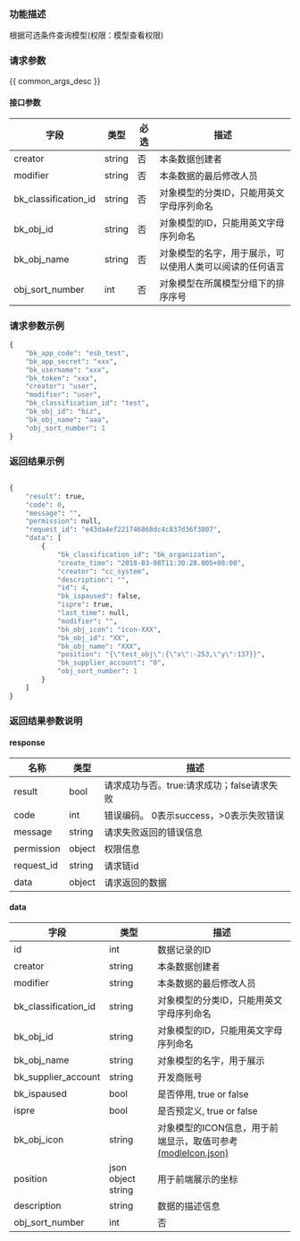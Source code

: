 ### 功能描述

根据可选条件查询模型(权限：模型查看权限)

### 请求参数

{{ common_args_desc }}

#### 接口参数

| 字段                 |  类型      | 必选   |  描述                                                    |
|----------------------|------------|--------|----------------------------------------------------------|
| creator              | string     | 否     | 本条数据创建者                                           |
| modifier             | string     | 否     | 本条数据的最后修改人员                                   |
| bk_classification_id | string     | 否     | 对象模型的分类ID，只能用英文字母序列命名                 |
| bk_obj_id            | string     | 否     | 对象模型的ID，只能用英文字母序列命名                     |
| bk_obj_name          | string     | 否     | 对象模型的名字，用于展示，可以使用人类可以阅读的任何语言 |
| obj_sort_number      | int    | 否     | 对象模型在所属模型分组下的排序序号           |

### 请求参数示例

```python
{
    "bk_app_code": "esb_test",
    "bk_app_secret": "xxx",
    "bk_username": "xxx",
    "bk_token": "xxx",
    "creator": "user",
    "modifier": "user",
    "bk_classification_id": "test",
    "bk_obj_id": "biz",
    "bk_obj_name": "aaa",
    "obj_sort_number": 1
}
```

### 返回结果示例

```python

{
    "result": true,
    "code": 0,
    "message": "",
    "permission": null,
    "request_id": "e43da4ef221746868dc4c837d36f3807",
    "data": [
        {
            "bk_classification_id": "bk_organization",
            "create_time": "2018-03-08T11:30:28.005+08:00",
            "creator": "cc_system",
            "description": "",
            "id": 4,
            "bk_ispaused": false,
            "ispre": true,
            "last_time": null,
            "modifier": "",
            "bk_obj_icon": "icon-XXX",
            "bk_obj_id": "XX",
            "bk_obj_name": "XXX",
            "position": "{\"test_obj\":{\"x\":-253,\"y\":137}}",
            "bk_supplier_account": "0",
            "obj_sort_number": 1
        }
    ]
}
```

### 返回结果参数说明
#### response

| 名称    | 类型   | 描述                                       |
| ------- | ------ | ------------------------------------------ |
| result  | bool   | 请求成功与否。true:请求成功；false请求失败 |
| code    | int    | 错误编码。 0表示success，>0表示失败错误    |
| message | string | 请求失败返回的错误信息                     |
| permission    | object | 权限信息    |
| request_id    | string | 请求链id    |
| data    | object | 请求返回的数据                             |

#### data

| 字段                 | 类型               | 描述                                                                                           |
|----------------------|--------------------|------------------------------------------------------------------------------------------------|
| id                   | int                | 数据记录的ID                                                                                   |
| creator              | string             | 本条数据创建者                                                                                 |
| modifier             | string             | 本条数据的最后修改人员                                                                         |
| bk_classification_id | string             | 对象模型的分类ID，只能用英文字母序列命名                                                       |
| bk_obj_id            | string             | 对象模型的ID，只能用英文字母序列命名                                                           |
| bk_obj_name          | string             | 对象模型的名字，用于展示                                                                       |
| bk_supplier_account  | string             | 开发商账号                                                                                     |
| bk_ispaused          | bool               | 是否停用, true or false                                                                        |
| ispre                | bool               | 是否预定义, true or false                                                                      |
| bk_obj_icon          | string             | 对象模型的ICON信息，用于前端显示，取值可参考[(modleIcon.json)](/static/esb/api_docs/res/cc/modleIcon.json)|
| position             | json object string | 用于前端展示的坐标                                                                             |
| description           | string     | 数据的描述信息                                           |
| obj_sort_number      | int    | 否     | 对象模型在所属模型分组下的排序序号           |